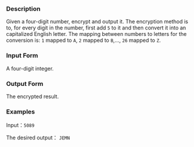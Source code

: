 ### Description

Given a four-digit number, encrypt and output it. The encryption method is to, for every digit in the number, first add `5` to it and then convert it into an capitalized English letter. The mapping between numbers to letters for the conversion is: `1` mapped to `A`, `2` mapped to `B`,..., `26` mapped to `Z`.

### Input Form

A four-digit integer.

### Output Form

The encrypted result.

### Examples

Input：`5089` 

The desired output： `JEMN`

